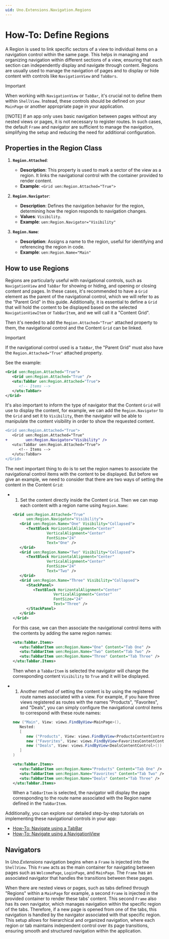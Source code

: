 ```yaml
---
uid: Uno.Extensions.Navigation.Regions
---
```

# How-To: Define Regions

A Region is used to link specific sectors of a view to individual items on a navigation control within the same page. This helps in managing and organizing navigation within different sections of a view, ensuring that each section can independently display and navigate through content. Regions are usually used to manage the navigation of pages and to display or hide content with controls like `NavigationView` and `TabBars`.

> [!IMPORTANT]
> When working with `NavigationView` or `TabBar`, it's crucial not to define them within `ShellView`. Instead, these controls should be defined on your `MainPage` or another appropriate page in your application.
>
> [!NOTE]
> If an app only uses basic navigation between pages without any nested views or pages, it is not necessary to register routes. In such cases, the default `Frame` and navigator are sufficient to manage the navigation, simplifying the setup and reducing the need for additional configuration.

## Properties in the Region Class

1. **`Region.Attached`**:
   - **Description**: This property is used to mark a sector of the view as a region. It links the navigational control with the container provided to render content.
   - **Example**: `<Grid uen:Region.Attached="True">`

1. **`Region.Navigator`**:
   - **Description**: Defines the navigation behavior for the region, determining how the region responds to navigation changes.
   - **Values**: `Visibility`.
   - **Example**: `uen:Region.Navigator="Visibility"`

1. **`Region.Name`**:
   - **Description**: Assigns a name to the region, useful for identifying and referencing the region in code.
   - **Example**: `uen:Region.Name="Main"`

## How to use Regions

Regions are particularly useful with navigational controls, such as `NavigationView` and `TabBar` for showing or hiding, and opening or closing content and pages. In these cases, it's recommended to have a `Grid` element as the parent of the navigational control, which we will refer to as the "Parent Grid" in this guide. Additionally, it is essential to define a `Grid` that will hold the content to be displayed based on the selected `NavigationViewItem` or `TabBarItem`, and we will call it a "Content Grid".

Then it's needed to add the `Region.Attached="True"` attached property to them, the navigational control and the Content `Grid` can be linked.

> [!IMPORTANT]
> If the navigational control used is a `TabBar`, the "Parent Grid" must also have the `Region.Attached="True"` attached property.

See the example:

```xml
<Grid uen:Region.Attached="True">
   <Grid uen:Region.Attached="True" />
   <utu:TabBar uen:Region.Attached="True">
      <!-- Items -->
   </utu:TabBar>
</Grid>
```

It's also important to inform the type of navigator that the Content `Grid` will use to display the content, for example, we can add the `Region.Navigator` to the `Grid` and set it to `Visibility`, then the navigator will be able to manipulate the content visibility in order to show the requested content.

```diff
<Grid uen:Region.Attached="True">
   <Grid uen:Region.Attached="True"
+        uen:Region.Navigator="Visibility" />
   <utu:TabBar uen:Region.Attached="True">
      <!-- Items -->
   </utu:TabBar>
</Grid>
```

The next important thing to do is to set the region names to associate the navigational control items with the content to be displayed. But before we give an example, we need to consider that there are two ways of setting the content in the Content `Grid`:

- 1. Set the content directly inside the Content `Grid`. Then we can map each content with a region name using `Region.Name`:

   ```xml
   <Grid uen:Region.Attached="True"
         uen:Region.Navigator="Visibility">
      <Grid uen:Region.Name="One" Visibility="Collapsed">
         <TextBlock HorizontalAlignment="Center"
                  VerticalAlignment="Center"
                  FontSize="24"
                  Text="One" />
      </Grid>
      <Grid uen:Region.Name="Two" Visibility="Collapsed">
         <TextBlock HorizontalAlignment="Center"
                  VerticalAlignment="Center"
                  FontSize="24"
                  Text="Two" />
      </Grid>
      <Grid uen:Region.Name="Three" Visibility="Collapsed">
         <StackPanel>
            <TextBlock HorizontalAlignment="Center"
                     VerticalAlignment="Center"
                     FontSize="24"
                     Text="Three" />
         </StackPanel>
      </Grid>
   </Grid>
   ```

   For this case, we can then associate the navigational control items with the contents by adding the same region names:

   ```xml
   <utu:TabBar.Items>
      <utu:TabBarItem uen:Region.Name="One" Content="Tab One" />
      <utu:TabBarItem uen:Region.Name="Two" Content="Tab Two" />
      <utu:TabBarItem uen:Region.Name="Three" Content="Tab Three" />
   </utu:TabBar.Items>
   ```

   Then when a `TabBarItem` is selected the navigator will change the corresponding content `Visibility` to `True` and it will be displayed.

- 1. Another method of setting the content is by using the registered route names associated with a view. For example, if you have three views registered as routes with the names "Products", "Favorites", and "Deals", you can simply configure the navigational control items to correspond with these route names:

   ```csharp
   new ("Main", View: views.FindByView<MainPage>(),
      Nested:
      [
         new ("Products", View: views.FindByView<ProductsContentControl>(), IsDefault: true),
         new ("Favorites", View: views.FindByView<FavoritesContentControl>()),
         new ("Deals", View: views.FindByView<DealsContentControl>())
      ]
   )
   ```

   ```xml
   <utu:TabBar.Items>
      <utu:TabBarItem uen:Region.Name="Products" Content="Tab One" />
      <utu:TabBarItem uen:Region.Name="Favorites" Content="Tab Two" />
      <utu:TabBarItem uen:Region.Name="Deals" Content="Tab Three" />
   </utu:TabBar.Items>
   ```

   When a `TabBarItem` is selected, the navigator will display the page corresponding to the route name associated with the Region name defined in the `TabBarItem`.

Additionally, you can explore our detailed step-by-step tutorials on implementing these navigational controls in your app:

- [How-To: Navigate using a TabBar](xref:Uno.Extensions.Navigation.Advanced.TabBar)
- [How-To: Navigate using a NavigationView](xref:Uno.Extensions.Navigation.Advanced.NavigationView)

## Navigators

In *Uno.Extensions* navigation begins when a `Frame` is injected into the `ShellView`. This `Frame` acts as the main container for navigating between pages such as `WelcomePage`, `LoginPage`, and `MainPage`. The `Frame` has an associated navigator that handles the transitions between these pages.

When there are nested views or pages, such as tabs defined through "Regions" within a `MainPage` for example, a second `Frame` is injected in the provided container to render these tabs' content. This second `Frame` also has its own navigator, which manages navigation within the specific region of the tabs. Therefore, if a new page is opened from one of the tabs, this navigation is handled by the navigator associated with that specific region. This setup allows for hierarchical and organized navigation, where each region or tab maintains independent control over its page transitions, ensuring smooth and structured navigation within the application.
